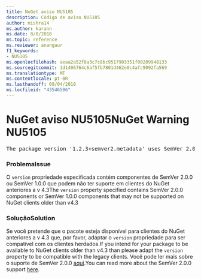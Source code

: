 ```yaml
---
title: NuGet aviso NU5105
description: Código de aviso NU5105
author: mishra14
ms.author: karann
ms.date: 8/8/2018
ms.topic: reference
ms.reviewer: anangaur
f1_keywords:
- NU5105
ms.openlocfilehash: aeaa2a52f8a3c7c8bc9517903351f00209948133
ms.sourcegitcommit: 1d1406764c6af5fb7801d462e0c4afc9092fa569
ms.translationtype: MT
ms.contentlocale: pt-BR
ms.lasthandoff: 09/04/2018
ms.locfileid: "43546506"
---
```

# <a name="nuget-warning-nu5105"></a><span data-ttu-id="3582c-103">NuGet aviso NU5105</span><span class="sxs-lookup"><span data-stu-id="3582c-103">NuGet Warning NU5105</span></span>
<pre>The package version '1.2.3+semver2.metadata' uses SemVer 2.0.0 or components of SemVer 1.0.0 that are not supported on legacy clients. Change the package version to a SemVer 1.0.0 string. If the version contains a release label it must start with a letter. This message can be ignored if the package is not intended for older clients.</pre>

### <a name="issue"></a><span data-ttu-id="3582c-104">Problema</span><span class="sxs-lookup"><span data-stu-id="3582c-104">Issue</span></span>

<span data-ttu-id="3582c-105">O `version` propriedade especificada contém componentes de SemVer 2.0.0 ou SemVer 1.0.0 que podem não ter suporte em clientes do NuGet anteriores a v 4.3</span><span class="sxs-lookup"><span data-stu-id="3582c-105">The `version` property specified contains SemVer 2.0.0 components or SemVer 1.0.0 components that may not be supported on NuGet clients older than v4.3</span></span>


### <a name="solution"></a><span data-ttu-id="3582c-106">Solução</span><span class="sxs-lookup"><span data-stu-id="3582c-106">Solution</span></span>

<span data-ttu-id="3582c-107">Se você pretende que o pacote esteja disponível para clientes do NuGet anteriores a v 4.3 que, por favor, adaptar o `version` propriedade para ser compatível com os clientes herdados.</span><span class="sxs-lookup"><span data-stu-id="3582c-107">If you intend for your package to be available to NuGet clients older than v4.3 than please adapt the `version` property to be compatible with the legacy clients.</span></span> <span data-ttu-id="3582c-108">Você pode ler mais sobre o suporte de SemVer 2.0.0 [aqui](https://github.com/NuGet/Home/wiki/SemVer-2.0.0-support).</span><span class="sxs-lookup"><span data-stu-id="3582c-108">You can read more about the SemVer 2.0.0 support [here](https://github.com/NuGet/Home/wiki/SemVer-2.0.0-support).</span></span>

